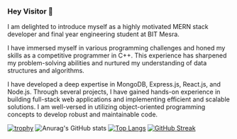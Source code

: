 ### Hey Visitor 👋

I am delighted to introduce myself as a highly motivated MERN stack developer and final year engineering student at BIT Mesra. 

I have immersed myself in various programming challenges and honed my skills as a competitive programmer in C++. This experience has sharpened my problem-solving abilities and nurtured my understanding of data structures and algorithms.  

I have developed a deep expertise in MongoDB, Express.js, React.js, and Node.js. Through several projects, I have gained hands-on experience in building full-stack web applications and implementing efficient and scalable solutions. I am well-versed in utilizing object-oriented programming concepts to develop robust and maintainable code. 

<!--
<h3 align="left">Connect with me:</h3>
<p align="left">
[<img align="center" src="https://cdn.jsdelivr.net/npm/simple-icons@3.0.1/icons/linkedin.svg" alt="" height="30" width="40" />](https://www.linkedin.com/in/bhavy-jaiswal-2b6004139/)
[<img align="center" src="https://cdn.jsdelivr.net/npm/simple-icons@3.0.1/icons/leetcode.svg" alt="" height="30" width="40" />](https://leetcode.com/bhavy02/)
[<img align="center" src="https://cdn.jsdelivr.net/npm/simple-icons@3.0.1/icons/codechef.svg" alt="" height="30" width="40" />](https://www.codechef.com/users/bhavy007)
</p>
-->
[![trophy](https://github-profile-trophy.vercel.app/?username=bhavy00&theme=radical&no-bg=true&no-frame=true)](https://github.com/ryo-ma/github-profile-trophy)
![Anurag's GitHub stats](https://github-readme-stats.vercel.app/api?username=bhavy00&show_icons=true&theme=radical&count_private=true) 
[![Top Langs](https://github-readme-stats.vercel.app/api/top-langs/?username=bhavy00&langs_count=8)](https://github.com/anuraghazra/github-readme-stats)
[![GitHub Streak](https://github-readme-streak-stats.herokuapp.com?user=bhavy00&theme=radical)](https://git.io/streak-stats)

<!--
**bhavy00/bhavy00** is a ✨ _special_ ✨ repository because its `README.md` (this file) appears on your GitHub profile.

Here are some ideas to get you started:

- 🔭 I’m currently working on ...
- 🌱 I’m currently learning ...
- 👯 I’m looking to collaborate on ...
- 🤔 I’m looking for help with ...
- 💬 Ask me about ...
- 📫 How to reach me: ...
- 😄 Pronouns: ...
- ⚡ Fun fact: ...
-->
